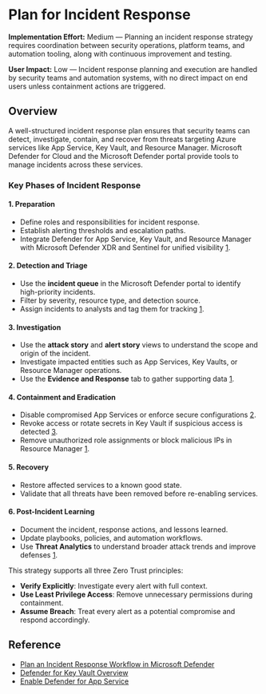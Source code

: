 # Plan for Incident Response

**Implementation Effort:** Medium — Planning an incident response strategy requires coordination between security operations, platform teams, and automation tooling, along with continuous improvement and testing.

**User Impact:** Low — Incident response planning and execution are handled by security teams and automation systems, with no direct impact on end users unless containment actions are triggered.

## Overview

A well-structured incident response plan ensures that security teams can detect, investigate, contain, and recover from threats targeting Azure services like App Service, Key Vault, and Resource Manager. Microsoft Defender for Cloud and the Microsoft Defender portal provide tools to manage incidents across these services.

### Key Phases of Incident Response

#### 1. **Preparation**

- Define roles and responsibilities for incident response.
- Establish alerting thresholds and escalation paths.
- Integrate Defender for App Service, Key Vault, and Resource Manager with Microsoft Defender XDR and Sentinel for unified visibility [1](https://learn.microsoft.com/en-us/unified-secops-platform/plan-incident-response).

#### 2. **Detection and Triage**

- Use the **incident queue** in the Microsoft Defender portal to identify high-priority incidents.
- Filter by severity, resource type, and detection source.
- Assign incidents to analysts and tag them for tracking [1](https://learn.microsoft.com/en-us/unified-secops-platform/plan-incident-response).

#### 3. **Investigation**

- Use the **attack story** and **alert story** views to understand the scope and origin of the incident.
- Investigate impacted entities such as App Services, Key Vaults, or Resource Manager operations.
- Use the **Evidence and Response** tab to gather supporting data [1](https://learn.microsoft.com/en-us/unified-secops-platform/plan-incident-response).

#### 4. **Containment and Eradication**

- Disable compromised App Services or enforce secure configurations [2](https://learn.microsoft.com/en-us/azure/defender-for-cloud/tutorial-enable-app-service-plan).
- Revoke access or rotate secrets in Key Vault if suspicious access is detected [3](https://learn.microsoft.com/en-us/azure/defender-for-cloud/defender-for-key-vault-introduction).
- Remove unauthorized role assignments or block malicious IPs in Resource Manager [1](https://learn.microsoft.com/en-us/unified-secops-platform/plan-incident-response).

#### 5. **Recovery**

- Restore affected services to a known good state.
- Validate that all threats have been removed before re-enabling services.

#### 6. **Post-Incident Learning**

- Document the incident, response actions, and lessons learned.
- Update playbooks, policies, and automation workflows.
- Use **Threat Analytics** to understand broader attack trends and improve defenses [1](https://learn.microsoft.com/en-us/unified-secops-platform/plan-incident-response).

This strategy supports all three Zero Trust principles:

- **Verify Explicitly**: Investigate every alert with full context.
- **Use Least Privilege Access**: Remove unnecessary permissions during containment.
- **Assume Breach**: Treat every alert as a potential compromise and respond accordingly.

## Reference

- [Plan an Incident Response Workflow in Microsoft Defender](https://learn.microsoft.com/en-us/unified-secops-platform/plan-incident-response)
- [Defender for Key Vault Overview](https://learn.microsoft.com/en-us/azure/defender-for-cloud/defender-for-key-vault-introduction)
- [Enable Defender for App Service](https://learn.microsoft.com/en-us/azure/defender-for-cloud/tutorial-enable-app-service-plan)
